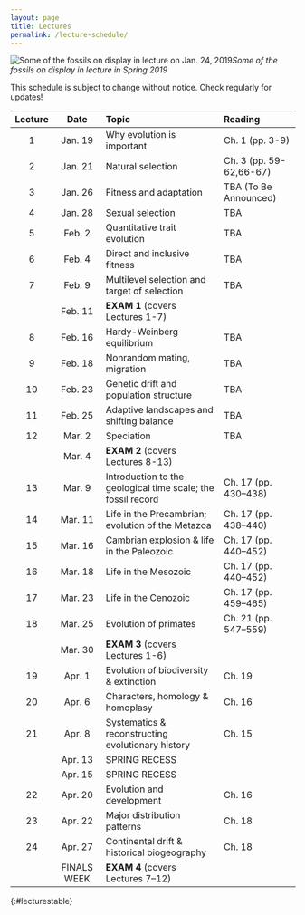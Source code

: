 ```yaml
---
layout: page
title: Lectures
permalink: /lecture-schedule/
---
```

![Some of the fossils on display in lecture on Jan. 24, 2019](../assets/img/fossil-banner.png)_Some of the fossils on display in lecture in Spring 2019_

This schedule is subject to change without notice. Check regularly for updates!

Lecture |      Date     |                           Topic                                    |      Reading
:-----: | :-----------: | :----------------------------------------------------------------  | :-----------------
1       | Jan. 19       | Why evolution is important                                         |  Ch. 1 (pp. 3-9)
2       | Jan. 21       | Natural selection                                                  |  Ch. 3 (pp. 59-62,66-67)
3       | Jan. 26       | Fitness and adaptation                                             |  TBA (To Be Announced)
4       | Jan. 28       | Sexual selection                                                   |  TBA
5       | Feb.  2       | Quantitative trait evolution                                       |  TBA
6       | Feb.  4       | Direct and inclusive fitness                                       |  TBA
7       | Feb.  9       | Multilevel selection and target of selection                       |  TBA
        | Feb. 11       | **EXAM 1**  (covers Lectures 1-7)                                  |  
8       | Feb. 16       | Hardy-Weinberg equilibrium                                         |  TBA
9       | Feb. 18       | Nonrandom mating, migration                                        |  TBA
10      | Feb. 23       | Genetic drift and population structure                             |  TBA
11      | Feb. 25       | Adaptive landscapes and shifting balance                           |  TBA
12      | Mar.  2       | Speciation                                                         |  TBA
        | Mar.  4       | **EXAM 2** (covers Lectures 8-13)                                  |  
13      | Mar.  9       | Introduction to the geological time scale; the fossil record       |  Ch. 17 (pp. 430–438)
14      | Mar. 11       | Life in the Precambrian; evolution of the Metazoa                  |  Ch. 17 (pp. 438–440)
15      | Mar. 16       | Cambrian explosion & life in the Paleozoic                         |  Ch. 17 (pp. 440–452)
16      | Mar. 18       | Life in the Mesozoic                                               |  Ch. 17 (pp. 440–452)
17      | Mar. 23       | Life in the Cenozoic                                               |  Ch. 17 (pp. 459–465)
18      | Mar. 25       | Evolution of primates                                              |  Ch. 21 (pp. 547–559)
        | Mar. 30       | **EXAM 3** (covers Lectures 1-6)                                   |
19      | Apr.  1       | Evolution of biodiversity & extinction                             |  Ch. 19
20      | Apr.  6       | Characters, homology & homoplasy                                   |  Ch. 16
21      | Apr.  8       | Systematics & reconstructing evolutionary history                  |  Ch. 15
        | Apr. 13       | SPRING RECESS                                                      |  
        | Apr. 15       | SPRING RECESS                                                      |  
22      | Apr. 20       | Evolution and development                                          |  Ch. 16
23      | Apr. 22       | Major distribution patterns                                        |  Ch. 18
24      | Apr. 27       | Continental drift & historical biogeography                        |  Ch. 18
        | FINALS WEEK   | **EXAM 4** (covers Lectures 7–12)                                  |
{:#lecturestable}

